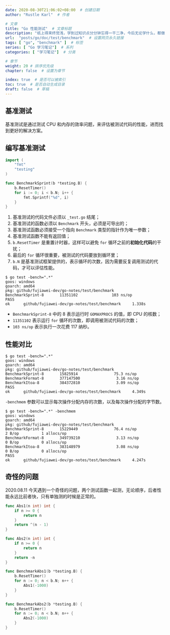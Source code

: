 ```yaml
---
date: 2020-08-30T21:06:02+08:00  # 创建日期
author: "Rustle Karl"  # 作者

# 文章
title: "Go 性能测试"  # 文章标题
description: "纸上得来终觉浅，学到过知识点分分钟忘得一干二净，今后无论学什么，都做好笔记吧。"
url:  "posts/go/doc/test/benchmark"  # 设置网页永久链接
tags: [ "go", "benchmark" ]  # 标签
series: [ "Go 学习笔记"]  # 系列
categories: [ "学习笔记"]  # 分类

# 章节
weight: 20 # 排序优先级
chapter: false  # 设置为章节

index: true  # 是否可以被索引
toc: true  # 是否自动生成目录
draft: false  # 草稿
---
```


## 基准测试

基准测试是通过测试 CPU 和内存的效率问题，来评估被测试代码的性能，进而找到更好的解决方案。

## 编写基准测试

```go
import (
	"fmt"
	"testing"
)

func BenchmarkSprint(b *testing.B) {
	b.ResetTimer()
	for i := 0; i < b.N; i++ {
		fmt.Sprintf("%d", i)
	}
}
```

1. 基准测试的代码文件必须以 `_test.go` 结尾；
2. 基准测试的函数必须以 `Benchmark` 开头，必须是可导出的；
3. 基准测试函数必须接受一个指向 `Benchmark` 类型的指针作为唯一参数；
4. 基准测试函数不能有返回值；
5. `b.ResetTimer` 是重置计时器，这样可以避免 `for` 循环之前的**初始化代码**的干扰；
6. 最后的 `for` 循环很重要，被测试的代码要放到循环里；
7. `b.N` 是基准测试框架提供的，表示循环的次数，因为需要反复调用测试的代码，才可以评估性能。

```shell
$ go test -bench=".*"
goos: windows
goarch: amd64
pkg: github/fujiawei-dev/go-notes/test/benchmark
BenchmarkSprint-8       11351102               103 ns/op
PASS
ok      github/fujiawei-dev/go-notes/test/benchmark     1.338s
```

- `BenchmarkSprint-8` 中的 8 表示运行时 `GOMAXPROCS` 的值，即 CPU 的核数；
- `11351102` 表示运行 `for` 循环的次数，即调用被测试代码的次数；
- `103 ns/op` 表示执行一次花费 117 纳秒。

## 性能对比

```shell
$ go test -bench=".*"
goos: windows
goarch: amd64
pkg: github/fujiawei-dev/go-notes/test/benchmark
BenchmarkSprint-8       15825914                75.3 ns/op
BenchmarkFormat-8       377147500                3.16 ns/op
BenchmarkItoa-8         384372810                3.09 ns/op
PASS
ok      github/fujiawei-dev/go-notes/test/benchmark     4.349s
```

`-benchmem` 参数可以显示每次操作分配内存的次数，以及每次操作分配的字节数。

```shell
$ go test -bench=".*" -benchmem
goos: windows
goarch: amd64
pkg: github/fujiawei-dev/go-notes/test/benchmark
BenchmarkSprint-8       15229449                76.4 ns/op             2 B/op          1 allocs/op   
BenchmarkFormat-8       349739210                3.13 ns/op            0 B/op          0 allocs/op   
BenchmarkItoa-8         383148979                3.08 ns/op            0 B/op          0 allocs/op   
PASS
ok      github/fujiawei-dev/go-notes/test/benchmark     4.247s
```

## 奇怪的问题

2020.08.11 今天遇到一个奇怪的问题，两个测试函数一起测，无论顺序，后者性能永远比前者快，只有单独测的时候是正常的。

```go
func Abs1(n int) int {
	if n >= 0 {
		return n
	}
	return ^(n - 1)
}

func Abs2(n int) int {
	if n >= 0 {
		return n
	}
	return -n
}

func BenchmarkAbs1(b *testing.B) {
	b.ResetTimer()
	for n := 0; n < b.N; n++ {
		Abs1(-1000)
	}
}

func BenchmarkAbs2(b *testing.B) {
	b.ResetTimer()
	for n := 0; n < b.N; n++ {
		Abs2(-1000)
	}
}
```
